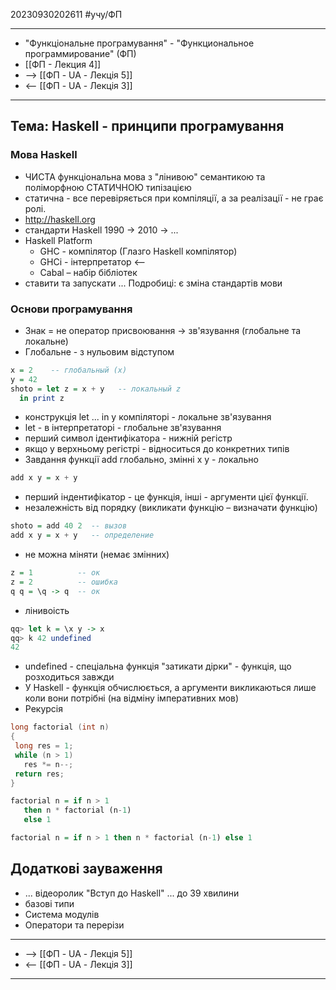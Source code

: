 20230930202611  #учу/ФП  
___ 
- "Функцiональне програмування" - "Функциональное программирование" (ФП)  
- [[ФП - Лекция 4]]
- -->  [[ФП - UA - Лекцiя 5]]
- <--  [[ФП - UA - Лекцiя 3]]
___ 
## Тема: Haskell - принципи  програмування 
### Мова Haskell 
- ЧИСТА функціональна мова з "лінивою" семантикою та поліморфною СТАТИЧНОЮ типізацією 
- статична - все перевіряється при компіляції, а за реалізації - не грає ролі. 
- http://haskell.org 
- стандарти Haskell 1990 -> 2010 -> ... 
- Haskell Platform 
	- GHC - компілятор (Глазго Haskell компілятор) 
	- GHCi - інтерпретатор <-- 
	- Cabal – набір бібліотек 
- ставити та запускати ... Подробиці: є зміна стандартів мови
### Основи програмування 
- Знак = не оператор присвоювання -> зв'язування (глобальне та локальне) 
- Глобальне - з нульовим відступом

```Haskell
x = 2    -- глобальный (x)
y = 42
shoto = let z = x + y   -- локальный z
  in print z 
```

- конструкція let ... in у компіляторі - локальне зв'язування 
- let - в інтерпретаторі - глобальне зв'язування 
- перший символ ідентифікатора - нижній регістр 
- якщо у верхньому регістрі - відноситься до конкретних типів 
- Завдання функції add глобально, змінні x y - локально

```Haskell
add x y = x + y 
```

- перший індентифікатор - це функція, інші - аргументи цієї функції. 
- незалежність від порядку (викликати функцію – визначати функцію)

```Haskell
shoto = add 40 2  -- вызов
add x y = x + y   -- определение
```

- не можна міняти (немає змінних)

```Haskell
z = 1          -- ок
z = 2          -- ошибка
q q = \q -> q  -- ок
```

- лiнивоiсть

```Haskell
qq> let k = \x y -> x
qq> k 42 undefined
42
```

- undefined - спеціальна функція "затикати дірки" - функція, що розходиться завжди 
- У Haskell - функція обчислюється, а аргументи викликаються лише коли вони потрібні (на відміну імперативних мов) 
- Рекурсія

```C
long factorial (int n)
{
 long res = 1; 
 while (n > 1)
   res *= n--;
 return res;
}
```
```Haskell
factorial n = if n > 1
   then n * factorial (n-1)
   else 1
```
```Haskell
factorial n = if n > 1 then n * factorial (n-1) else 1
```

## Додаткові зауваження 
- ... відеоролик "Вступ до Haskell" ... до 39 хвилини 
- базові типи 
- Система модулів 
- Оператори та перерізи
___ 
- -->  [[ФП - UA - Лекцiя 5]]
- <--  [[ФП - UA - Лекцiя 3]]
___ 
